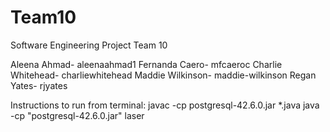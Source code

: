 # Team10
Software Engineering Project Team 10

Aleena Ahmad- 	aleenaahmad1
Fernanda Caero- 	mfcaeroc
Charlie Whitehead- 	charliewhitehead
Maddie Wilkinson- 	maddie-wilkinson
Regan Yates-		rjyates

Instructions to run from terminal:
javac -cp postgresql-42.6.0.jar *.java
java -cp "postgresql-42.6.0.jar" laser
